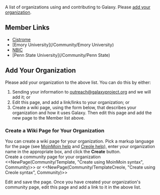 A list of organizations using and contributing to Galaxy. Please [add your organization](#add-your-organization).

## Member Links

* [Cistrome](/Community/Cistrome)
* [Emory University](/Community/Emory University)
* [NBIC](/Community/NBIC)
* [Penn State University](/Community/Penn State)

## Add Your Organization

Please add your organization to the above list.  You can do this by either:
1. Sending your information to outreach@galaxyproject.org and we will add it; or
1. Edit this page, and add a link/links to your organization; or
1. Create a wiki page, using the form below, that describes your organization and how it uses Galaxy.  Then edit this page and add the new page to the Member list above.

### Create a Wiki Page for Your Organization

You can create a wiki page for your organization.  Pick a markup language for the page (see [MoinMoin help](/HelpOnFormatting) and [Creole help](/HelpOnCreoleSyntax)), enter your organization name in the appropriate box, and click the **Create** button.  
Create a community page for your organization
<<NewPage(Community/Template, "Create using MoinMoin syntax", Community)>>  or <<NewPage(Community/TemplateCreole, "Create using Creole syntax", Community)>>  

Edit and save the page.  Once you have created your organization's community page, edit this page and add a link to it in the above list.
